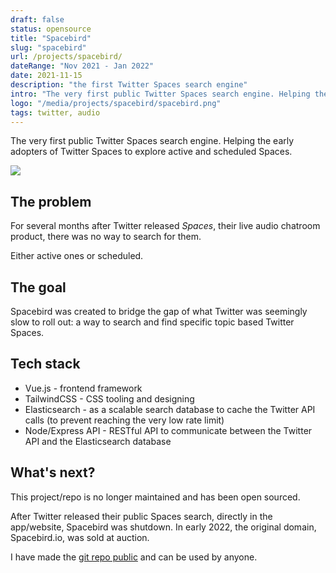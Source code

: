 ```yaml
---
draft: false
status: opensource
title: "Spacebird"
slug: "spacebird"
url: /projects/spacebird/
dateRange: "Nov 2021 - Jan 2022"
date: 2021-11-15
description: "the first Twitter Spaces search engine"
intro: "The very first public Twitter Spaces search engine. Helping the early adopters of Twitter Spaces to explore active and scheduled Spaces."
logo: "/media/projects/spacebird/spacebird.png"
tags: twitter, audio
---
```


The very first public Twitter Spaces search engine. Helping the early adopters of Twitter Spaces to explore active and scheduled Spaces.

![](/media/projects/spacebird/header.png)

## The problem

For several months after Twitter released _Spaces_, their live audio chatroom product, there was no way to search for them.

Either active ones or scheduled.

## The goal

Spacebird was created to bridge the gap of what Twitter was seemingly slow to roll out: a way to search and find specific topic based Twitter Spaces.

## Tech stack

- Vue.js - frontend framework
- TailwindCSS - CSS tooling and designing
- Elasticsearch - as a scalable search database to cache the Twitter API calls (to prevent reaching the very low rate limit)
- Node/Express API - RESTful API to communicate between the Twitter API and the Elasticsearch database

## What's next?

This project/repo is no longer maintained and has been open sourced.

After Twitter released their public Spaces search, directly in the app/website, Spacebird was shutdown. In early 2022, the original domain, Spacebird.io, was sold at auction.

I have made the [git repo public](https://github.com/nickfrosty/spacebird) and can be used by anyone.
